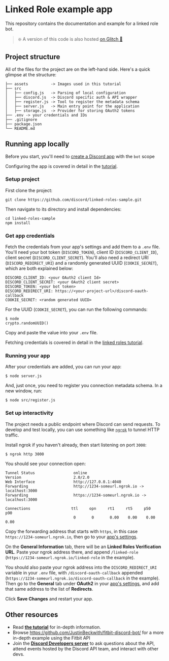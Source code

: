 # Linked Role example app

This repository contains the documentation and example for a linked role bot.

> ❇️ A version of this code is also hosted [on Glitch 🎏](https://glitch.com/edit/#!/linked-role-discord-bot)

## Project structure

All of the files for the project are on the left-hand side. Here's a quick glimpse at the structure:

```
├── assets          -> Images used in this tutorial
├── src
│   ├── config.js   -> Parsing of local configuration
│   ├── discord.js  -> Discord specific auth & API wrapper
│   ├── register.js -> Tool to register the metadata schema
│   ├── server.js   -> Main entry point for the application
│   ├── storage.js  -> Provider for storing OAuth2 tokens
├── .env -> your credentials and IDs
├── .gitignore
├── package.json
└── README.md
```

## Running app locally

Before you start, you'll need to [create a Discord app](https://discord.com/developers/applications) with the `bot` scope

Configuring the app is covered in detail in the [tutorial](https://discord.com/developers/docs/tutorials/configuring-app-metadata-for-linked-roles).

### Setup project

First clone the project:

```
git clone https://github.com/discord/linked-roles-sample.git
```

Then navigate to its directory and install dependencies:

```
cd linked-roles-sample
npm install
```

### Get app credentials

Fetch the credentials from your app's settings and add them to a `.env` file. You'll need your bot token (`DISCORD_TOKEN`), client ID (`DISCORD_CLIENT_ID`), client secret (`DISCORD_CLIENT_SECRET`). You'll also need a redirect URI (`DISCORD_REDIRECT_URI`) and a randomly generated UUID (`COOKIE_SECRET`), which are both explained below:

```
DISCORD_CLIENT_ID: <your OAuth2 client Id>
DISCORD_CLIENT_SECRET: <your OAuth2 client secret>
DISCORD_TOKEN: <your bot token>
DISCORD_REDIRECT_URI: https://<your-project-url>/discord-oauth-callback
COOKIE_SECRET: <random generated UUID>
```

For the UUID (`COOKIE_SECRET`), you can run the following commands:

```
$ node
crypto.randomUUID()
```

Copy and paste the value into your `.env` file.

Fetching credentials is covered in detail in the [linked roles tutorial](https://discord.com/developers/docs/tutorials/configuring-app-metadata-for-linked-roles).

### Running your app

After your credentials are added, you can run your app:

```
$ node server.js
```

And, just once, you need to register you connection metadata schema. In a new window, run:

```
$ node src/register.js
```

### Set up interactivity

The project needs a public endpoint where Discord can send requests. To develop and test locally, you can use something like [`ngrok`](https://ngrok.com/) to tunnel HTTP traffic.

Install ngrok if you haven't already, then start listening on port `3000`:

```
$ ngrok http 3000
```

You should see your connection open:

```
Tunnel Status                 online
Version                       2.0/2.0
Web Interface                 http://127.0.0.1:4040
Forwarding                    http://1234-someurl.ngrok.io -> localhost:3000
Forwarding                    https://1234-someurl.ngrok.io -> localhost:3000

Connections                  ttl     opn     rt1     rt5     p50     p90
                              0       0       0.00    0.00    0.00    0.00
```

Copy the forwarding address that starts with `https`, in this case `https://1234-someurl.ngrok.io`, then go to your [app's settings](https://discord.com/developers/applications).

On the **General Information** tab, there will be an **Linked Roles Verification URL**. Paste your ngrok address there, and append `/linked-role` (`https://1234-someurl.ngrok.io/linked-role` in the example).

You should also paste your ngrok address into the `DISCORD_REDIRECT_URI` variable in your `.env` file, with `/discord-oauth-callback` appended (`https://1234-someurl.ngrok.io/discord-oauth-callback` in the example). Then go to the **General** tab under **OAuth2** in your [app's settings](https://discord.com/developers/applications), and add that same address to the list of **Redirects**.

Click **Save Changes** and restart your app.

## Other resources

- Read **[the tutorial](https://discord.com/developers/docs/tutorials/configuring-app-metadata-for-linked-roles)** for in-depth information.
- Browse https://github.com/JustinBeckwith/fitbit-discord-bot/ for a more in-depth example using the Fitbit API
- Join the **[Discord Developers server](https://discord.gg/discord-developers)** to ask questions about the API, attend events hosted by the Discord API team, and interact with other devs.
